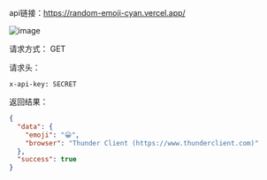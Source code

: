 


api链接：https://random-emoji-cyan.vercel.app/


![image](https://github.com/user-attachments/assets/77744a05-51de-4179-b0b9-f3ef64672f1a)

请求方式： GET

请求头：
```
x-api-key: SECRET
```


返回结果：

```json
{
  "data": {
    "emoji": "😀",
    "browser": "Thunder Client (https://www.thunderclient.com)"
  },
  "success": true
}
```

